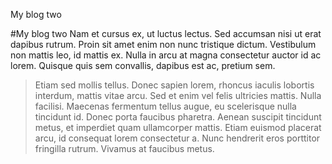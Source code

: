 My blog two

#My blog two
Nam et cursus ex, ut luctus lectus. Sed accumsan nisi ut erat dapibus rutrum. Proin sit amet enim non nunc tristique dictum. Vestibulum non mattis leo, id mattis ex. Nulla in arcu at magna consectetur auctor id ac lorem. Quisque quis sem convallis, dapibus est ac, pretium sem.
>Etiam sed mollis tellus. Donec sapien lorem, rhoncus iaculis lobortis interdum, mattis vitae arcu. Sed et enim vel felis ultricies mattis.
Nulla facilisi. Maecenas fermentum tellus augue, eu scelerisque nulla tincidunt id. Donec porta faucibus pharetra. Aenean suscipit tincidunt metus, et imperdiet quam ullamcorper mattis. Etiam euismod placerat arcu, id consequat lorem consectetur a. Nunc hendrerit eros porttitor fringilla rutrum. Vivamus at faucibus metus.
